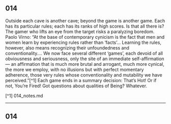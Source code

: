 ## 014
Outside each cave is another cave; beyond the game is another game. Each has its particular rules; each has its ranks of high scores. Is that all there is? The gamer who lifts an eye from the target risks a paralyzing boredom. Paolo Virno: “At the base of contemporary cynicism is the fact that men and women learn by experiencing rules rather than ‘facts’… Learning the rules, however, also means recognizing their unfoundedness and conventionality…. We now face several different ‘games’, each devoid of all obviousness and seriousness, only the site of an immediate self-affirmation — an affirmation that is much more brutal and arrogant, much more cynical, the more we employ, with no illusions but with perfect momentary adherence, those very rules whose conventionality and mutability we have perceived.”[^1] Each game ends in a summary decision: That’s Hot! Or if not, You’re Fired! Got questions about qualities of Being? Whatever.

[^1] 014_notes.md

---

## 014
